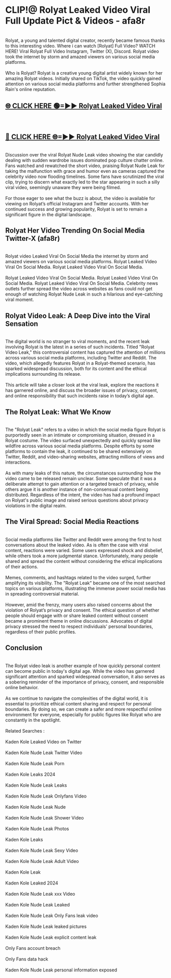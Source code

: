 # CLIP!@ Rolyat Leaked Video Viral Full Update Pict & Videos - afa8r
<br>
Rolyat, a young and talented digital creator, recently became famous thanks to this interesting video. Where i can watch [Rolyat] Full Video? WATCH HERE! Viral Rolyat Full Video Instagram, Twitter (X), Discord. Rolyat video took the internet by storm and amazed viewers on various social media platforms.
<br><br>
Who is Rolyat? Rolyat is a creative young digital artist widely known for her amazing Rolyat videos. Initially shared on TikTok, the video quickly gained attention on various social media platforms and further strengthened Sophia Rain's online reputation.
<br>
<h2><a href="https://bestclip.site?title=Rolyat">🌐 CLICK HERE 🟢=►► Rolyat Leaked Video Viral</a></h2>
<br>
<h2><a href="https://bestclip.site?title=Rolyat">🔴 CLICK HERE 🌐=►► Rolyat Leaked Video Viral</a></h2>
<br>
Discussion over the viral Rolyat Nude Leak video showing the star candidly dealing with sudden wardrobe issues dominated pop culture chatter online. Fans watched and rewatched the short video, praising Rolyat Nude Leak for taking the malfunction with grace and humor even as cameras captured the celebrity video now flooding timelines. Some fans have scrutinized the viral clip, trying to discern what exactly led to the star appearing in such a silly viral video, seemingly unaware they were being filmed.
<br><br>
For those eager to see what the buzz is about, the video is available for viewing on Rolyat’s official Instagram and Twitter accounts. With her continued success and growing popularity, Rolyat is set to remain a significant figure in the digital landscape.
<br>
<h2>Rolyat Her Video Trending On Social Media Twitter-X (afa8r)</h2>
<br>
Rolyat video Leaked Viral On Social Media the internet by storm and amazed viewers on various social media platforms. Rolyat Leaked Video Viral On Social Media. Rolyat Leaked Video Viral On Social Media.
<br><br>
Rolyat Leaked Video Viral On Social Media. Rolyat Leaked Video Viral On Social Media. Rolyat Leaked Video Viral On Social Media. Celebrity news outlets further spread the video across websites as fans could not get enough of watching Rolyat Nude Leak in such a hilarious and eye-catching viral moment.
<br>
<h2>Rolyat Video Leak: A Deep Dive into the Viral Sensation</h2>
<br>
The digital world is no stranger to viral moments, and the recent leak involving Rolyat is the latest in a series of such incidents. Titled "Rolyat Video Leak," this controversial content has captured the attention of millions across various social media platforms, including Twitter and Reddit. The video, which allegedly features Rolyat in a Rolyat-themed scenario, has sparked widespread discussion, both for its content and the ethical implications surrounding its release.
<br><br>
This article will take a closer look at the viral leak, explore the reactions it has garnered online, and discuss the broader issues of privacy, consent, and online responsibility that such incidents raise in today’s digital age.
<br>
<h2>The Rolyat Leak: What We Know</h2>
<br>
The "Rolyat Leak" refers to a video in which the social media figure Rolyat is purportedly seen in an intimate or compromising situation, dressed in a Rolyat costume. The video surfaced unexpectedly and quickly spread like wildfire across various social media platforms. Despite efforts by some platforms to contain the leak, it continued to be shared extensively on Twitter, Reddit, and video-sharing websites, attracting millions of views and interactions.
<br><br>
As with many leaks of this nature, the circumstances surrounding how the video came to be released remain unclear. Some speculate that it was a deliberate attempt to gain attention or a targeted breach of privacy, while others argue it is another instance of non-consensual content being distributed. Regardless of the intent, the video has had a profound impact on Rolyat's public image and raised serious questions about privacy violations in the digital realm.
<br>
<h2>The Viral Spread: Social Media Reactions</h2>
<br>
Social media platforms like Twitter and Reddit were among the first to host conversations about the leaked video. As is often the case with viral content, reactions were varied. Some users expressed shock and disbelief, while others took a more judgmental stance. Unfortunately, many people shared and spread the content without considering the ethical implications of their actions.
<br><br>
Memes, comments, and hashtags related to the video surged, further amplifying its visibility. The "Rolyat Leak" became one of the most searched topics on various platforms, illustrating the immense power social media has in spreading controversial material.
<br><br>
However, amid the frenzy, many users also raised concerns about the violation of Rolyat’s privacy and consent. The ethical question of whether people should engage with or share leaked content without consent became a prominent theme in online discussions. Advocates of digital privacy stressed the need to respect individuals' personal boundaries, regardless of their public profiles.
<br>
<h2>Conclusion</h2>
<br>
The Rolyat video leak is another example of how quickly personal content can become public in today's digital age. While the video has garnered significant attention and sparked widespread conversation, it also serves as a sobering reminder of the importance of privacy, consent, and responsible online behavior.
<br><br>
As we continue to navigate the complexities of the digital world, it is essential to prioritize ethical content sharing and respect for personal boundaries. By doing so, we can create a safer and more respectful online environment for everyone, especially for public figures like Rolyat who are constantly in the spotlight.
<br><br>
Related Searches :
<br><br>
Kaden Kole Leaked Video on Twitter
<br><br>
Kaden Kole Nude Leak Twitter Video
<br><br>
Kaden Kole Nude Leak Porn
<br><br>
Kaden Kole Leaks 2024
<br><br>
Kaden Kole Nude Leak Leaks
<br><br>
Kaden Kole Nude Leak Onlyfans Video
<br><br>
Kaden Kole Nude Leak Nude
<br><br>
Kaden Kole Nude Leak Shower Video
<br><br>
Kaden Kole Nude Leak Photos
<br><br>
Kaden Kole Leaks
<br><br>
Kaden Kole Nude Leak Sexy Video
<br><br>
Kaden Kole Nude Leak Adult Video
<br><br>
Kaden Kole Leak
<br><br>
Kaden Kole Leaked 2024
<br><br>
Kaden Kole Nude Leak xxx Video
<br><br>
Kaden Kole Nude Leak Leaked
<br><br>
Kaden Kole Nude Leak Only Fans leak video
<br><br>
Kaden Kole Nude Leak leaked pictures
<br><br>
Kaden Kole Nude Leak explicit content leak
<br><br>
Only Fans account breach
<br><br>
Only Fans data hack
<br><br>
Kaden Kole Nude Leak personal information exposed